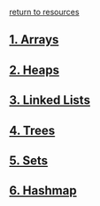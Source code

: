 ---
---
[return to resources](resources)

## [1. Arrays](arrays)

## [2. Heaps](heaps)

## [3. Linked Lists](linked-list)

## [4. Trees](trees)

## [5. Sets](sets)

## [6. Hashmap](hashmaps)